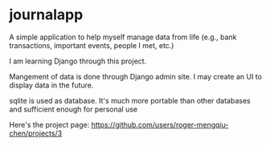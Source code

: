 # journalapp

A simple application to help myself manage data from life (e.g., bank transactions, important events, people I met, etc.)

I am learning Django through this project. 

Mangement of data is done through Django admin site. I may create an UI to display data in the future. 

sqlite is used as database. It's much more portable than other databases and sufficient enough for personal use

Here's the project page: https://github.com/users/roger-mengqiu-chen/projects/3
